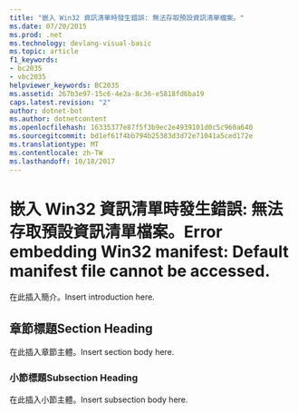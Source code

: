 ```yaml
---
title: "嵌入 Win32 資訊清單時發生錯誤: 無法存取預設資訊清單檔案。"
ms.date: 07/20/2015
ms.prod: .net
ms.technology: devlang-visual-basic
ms.topic: article
f1_keywords:
- bc2035
- vbc2035
helpviewer_keywords: BC2035
ms.assetid: 267b3e97-15c6-4e2a-8c36-e5818fd6ba19
caps.latest.revision: "2"
author: dotnet-bot
ms.author: dotnetcontent
ms.openlocfilehash: 16335377e87f5f3b9ec2e4939101d0c5c960a640
ms.sourcegitcommit: bd1ef61f4bb794b25383d3d72e71041a5ced172e
ms.translationtype: MT
ms.contentlocale: zh-TW
ms.lasthandoff: 10/18/2017
---
```

# <a name="error-embedding-win32-manifest-default-manifest-file-cannot-be-accessed"></a><span data-ttu-id="c03b1-102">嵌入 Win32 資訊清單時發生錯誤: 無法存取預設資訊清單檔案。</span><span class="sxs-lookup"><span data-stu-id="c03b1-102">Error embedding Win32 manifest: Default manifest file cannot be accessed.</span></span>
<span data-ttu-id="c03b1-103">在此插入簡介。</span><span class="sxs-lookup"><span data-stu-id="c03b1-103">Insert introduction here.</span></span>  
  
## <a name="section-heading"></a><span data-ttu-id="c03b1-104">章節標題</span><span class="sxs-lookup"><span data-stu-id="c03b1-104">Section Heading</span></span>  
 <span data-ttu-id="c03b1-105">在此插入章節主體。</span><span class="sxs-lookup"><span data-stu-id="c03b1-105">Insert section body here.</span></span>  
  
### <a name="subsection-heading"></a><span data-ttu-id="c03b1-106">小節標題</span><span class="sxs-lookup"><span data-stu-id="c03b1-106">Subsection Heading</span></span>  
 <span data-ttu-id="c03b1-107">在此插入小節主體。</span><span class="sxs-lookup"><span data-stu-id="c03b1-107">Insert subsection body here.</span></span>
